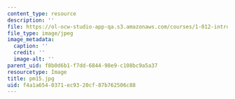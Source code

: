 ```yaml
---
content_type: resource
description: ''
file: https://ol-ocw-studio-app-qa.s3.amazonaws.com/courses/1-012-introduction-to-civil-engineering-design-spring-2002/f4a1a6540371ec9320cf87b762506c88_pm15.jpg
file_type: image/jpeg
image_metadata:
  caption: ''
  credit: ''
  image-alt: ''
parent_uid: f8b0d6b1-f7dd-6844-98e9-c108bc9a5a37
resourcetype: Image
title: pm15.jpg
uid: f4a1a654-0371-ec93-20cf-87b762506c88
---
```


